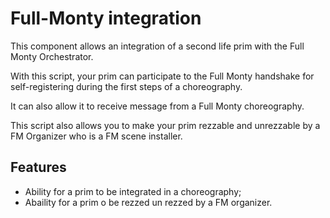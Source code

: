 # Full-Monty integration
This component allows an integration of a second life prim with the Full Monty Orchestrator.

With this script, your prim can participate to the Full Monty handshake for self-registering during the first steps of a choreography.

It can also allow it to receive message from a Full Monty choreography.

This script also allows you to make your prim rezzable and unrezzable by a FM Organizer who is a FM scene installer.

## Features

- Ability for a prim to be integrated in a choreography;
- Abaility for a prim o be rezzed un rezzed by a FM organizer.
